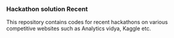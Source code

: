 ### Hackathon solution Recent
This repository contains codes for recent hackathons on various competitive websites such as Analytics vidya, Kaggle etc.

